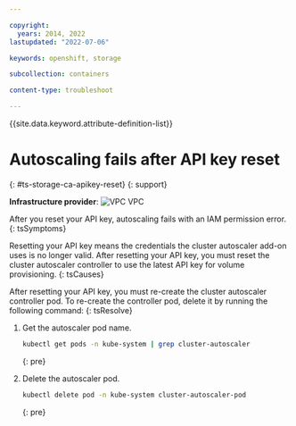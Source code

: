 ```yaml
---

copyright: 
  years: 2014, 2022
lastupdated: "2022-07-06"

keywords: openshift, storage

subcollection: containers

content-type: troubleshoot

---
```



{{site.data.keyword.attribute-definition-list}}



# Autoscaling fails after API key reset
{: #ts-storage-ca-apikey-reset}
{: support}

**Infrastructure provider**:
![VPC](../icons/vpc.svg "VPC") VPC


After you reset your API key, autoscaling fails with an IAM permission error.
{: tsSymptoms}


Resetting your API key means the credentials the cluster autoscaler add-on uses is no longer valid. After resetting your API key, you must reset the cluster autoscaler controller to use the latest API key for volume provisioning.
{: tsCauses}


After resetting your API key, you must re-create the cluster autoscaler controller pod. To re-create the controller pod, delete it by running the following command:
{: tsResolve}

1. Get the autoscaler pod name.

    ```sh
    kubectl get pods -n kube-system | grep cluster-autoscaler
    ```
    {: pre}
    
1. Delete the autoscaler pod.

    ```sh
    kubectl delete pod -n kube-system cluster-autoscaler-pod
    ```
    {: pre}







